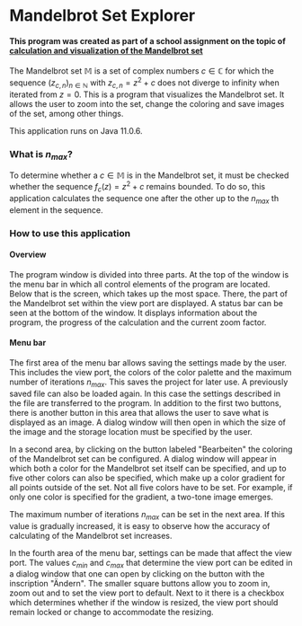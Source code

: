 # Mandelbrot Set Explorer
#### This program was created as part of a school assignment on the topic of [calculation and visualization of the Mandelbrot set](https://github.com/r-schl/mandelbrot-set-paper)
The Mandelbrot set $\mathbb {M}$ is a set of complex numbers $c \in \mathbb {C}$ for which the sequence $(z_{c,n})_{n \in \mathbb {N}}$ with $z_{c,n}=z^2+c$ does not diverge to infinity when iterated from $z=0$. This is a program that visualizes the Mandelbrot set. It allows the user to zoom into the set, change the coloring and save images of the set, among other things. 

This application runs on Java 11.0.6. 

### What is $n_{max}$?

To determine whether a $c \in \mathbb {M}$ is in the Mandelbrot set, it must be checked whether the sequence $f_c(z)=z^2+c$ remains bounded. To do so, this application calculates the sequence one after the other up to the $n_{max}$ th element in the sequence. 

### How to use this application

#### Overview

The program window is divided into three parts. At the top of the window is the menu bar in which all control elements of the program are located. Below that is the screen, which takes up the most space. There, the part of the Mandelbrot set within the view port are displayed. A status bar can be seen at the bottom of the window. It displays information about the program, the progress of the calculation and the current zoom factor. 

#### Menu bar

The first area of the menu bar allows saving the settings made by the user. This includes the view port, the colors of the color palette and the maximum number of iterations $n_{max}$. This saves the project for later use. A previously saved file can also be loaded again. In this case the settings described in the file are transferred to the program. In addition to the first two buttons, there is another button in this area that allows the user to save what is displayed as an image. A dialog window will then open in which the size of the image and the storage location must be specified by the user. 

In a second area, by clicking on the button labeled "Bearbeiten" the coloring of the Mandelbrot set can be configured. A dialog window will appear in which both a color for the Mandelbrot set itself can be specified, and up to five other colors can also be specified, which make up a color gradient for all points outside of the set. Not all five colors have to be set. For example, if only one color is specified for the gradient, a two-tone image emerges. 

The maximum number of iterations $n_{max}$ can be set in the next area. If this value is gradually increased, it is easy to observe how the accuracy of calculating of the Mandelbrot set increases. 

In the fourth area of the menu bar, settings can be made that affect the view port. The values $c_{min}$ and $c_{max}$ that determine the view port can be edited in a dialog window that one can open by clicking on the button with the inscription "Ändern". The smaller square buttons allow you to zoom in, zoom out and to set the view port to default. Next to it there is a checkbox which determines whether if the window is resized, the view port should remain locked or change to accommodate the resizing. 
